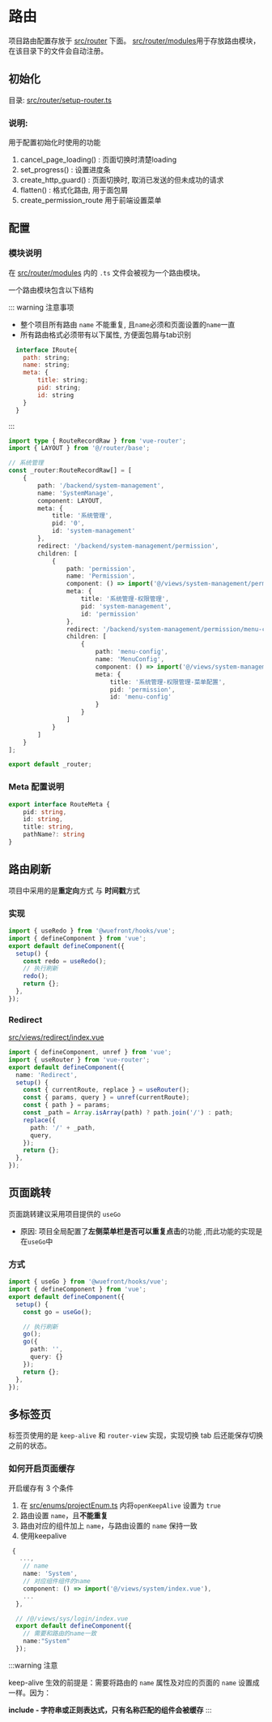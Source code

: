 # 路由

项目路由配置存放于 [src/router]() 下面。 [src/router/modules]()用于存放路由模块，在该目录下的文件会自动注册。

## 初始化

目录: [src/router/setup-router.ts]()

### 说明:
用于配置初始化时使用的功能
1. cancel_page_loading() : 页面切换时清楚loading
2. set_progress() : 设置进度条
3. create_http_guard() : 页面切换时, 取消已发送的但未成功的请求
4. flatten() : 格式化路由, 用于面包屑
5. create_permission_route 用于前端设置菜单

## 配置

### 模块说明

在 [src/router/modules]() 内的 `.ts` 文件会被视为一个路由模块。

一个路由模块包含以下结构

::: warning 注意事项

- 整个项目所有路由 `name` 不能重复, 且`name`必须和页面设置的`name`一直
- 所有路由格式必须带有以下属性, 方便面包屑与tab识别
```js
  interface IRoute{
    path: string;
    name: string;
    meta: {
        title: string;
        pid: string;
        id: string
    }
  }
```

:::

```ts
import type { RouteRecordRaw } from 'vue-router';
import { LAYOUT } from '@/router/base';

// 系统管理
const _router:RouteRecordRaw[] = [
    {
        path: '/backend/system-management',
        name: 'SystemManage',
        component: LAYOUT,
        meta: {
            title: '系统管理',
            pid: '0',
            id: 'system-management'
        },
        redirect: '/backend/system-management/permission',
        children: [
            {
                path: 'permission',
                name: 'Permission',
                component: () => import('@/views/system-management/permission/index.vue'),
                meta: {
                    title: '系统管理-权限管理',
                    pid: 'system-management',
                    id: 'permission'
                },
                redirect: '/backend/system-management/permission/menu-config',
                children: [
                    {
                        path: 'menu-config',
                        name: 'MenuConfig',
                        component: () => import('@/views/system-management/permission/menu-config.vue'),
                        meta: {
                            title: '系统管理-权限管理-菜单配置',
                            pid: 'permission',
                            id: 'menu-config'
                        }
                    }
                ]
            }
        ]
    }
];

export default _router;

```

### Meta 配置说明

```ts
export interface RouteMeta {
    pid: string,
    id: string,
    title: string,
    pathName?: string
}
```

<!-- ### 外部页面嵌套

只需要将 `frameSrc` 设置为需要跳转的地址即可

```ts
const IFrame = () => import('/@/views/sys/iframe/FrameBlank.vue');
{
  path: 'doc',
  name: 'Doc',
  component: IFrame,
  meta: {
    frameSrc: 'https://vvbin.cn/doc-next/',
    title: t('routes.demo.iframe.doc'),
  },
},
``` -->

<!-- ### 外链

只需要将 `path` 设置为需要跳转的**HTTP 地址**即可

```ts
{
  path: 'https://www.baidu.com',
  name: 'DocExternal',
  component: IFrame,
  meta: {
    title: '百度',
  },
}
``` -->

## 路由刷新

项目中采用的是**重定向**方式 与 **时间戳**方式

### 实现

```ts
import { useRedo } from '@wuefront/hooks/vue';
import { defineComponent } from 'vue';
export default defineComponent({
  setup() {
    const redo = useRedo();
    // 执行刷新
    redo();
    return {};
  },
});
```

### Redirect

[src/views/redirect/index.vue]()

```ts
import { defineComponent, unref } from 'vue';
import { useRouter } from 'vue-router';
export default defineComponent({
  name: 'Redirect',
  setup() {
    const { currentRoute, replace } = useRouter();
    const { params, query } = unref(currentRoute);
    const { path } = params;
    const _path = Array.isArray(path) ? path.join('/') : path;
    replace({
      path: '/' + _path,
      query,
    });
    return {};
  },
});
```

## 页面跳转

页面跳转建议采用项目提供的 `useGo`
- 原因: 项目全局配置了**左侧菜单栏是否可以重复点击**的功能 ,而此功能的实现是在`useGo`中

### 方式

```ts
import { useGo } from '@wuefront/hooks/vue';
import { defineComponent } from 'vue';
export default defineComponent({
  setup() {
    const go = useGo();

    // 执行刷新
    go();
    go({
      path: '',
      query: {}
    });
    return {};
  },
});
```

## 多标签页

标签页使用的是 `keep-alive` 和 `router-view` 实现，实现切换 tab 后还能保存切换之前的状态。

### 如何开启页面缓存

开启缓存有 3 个条件

1. 在 [src/enums/projectEnum.ts]() 内将`openKeepAlive` 设置为 `true`
2. 路由设置 `name`，且**不能重复**
3. 路由对应的组件加上 `name`，与路由设置的 `name` 保持一致
4. 使用keepalive

```ts
 {
   ...,
    // name
    name: 'System',
    // 对应组件组件的name
    component: () => import('@/views/system/index.vue'),
    ...
  },

  // /@/views/sys/login/index.vue
  export default defineComponent({
    // 需要和路由的name一致
    name:"System"
  });
```

:::warning 注意

keep-alive 生效的前提是：需要将路由的 `name` 属性及对应的页面的 `name` 设置成一样。因为：

**include - 字符串或正则表达式，只有名称匹配的组件会被缓存**
:::

